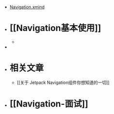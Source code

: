 - [Navigation.xmind](../assets/Navigation_1691819545241_0.xmind)
- # [[Navigation基本使用]]
	-
-
- # 相关文章
	- [[关于 Jetpack Navigation组件你想知道的一切]]
- # [[Navigation-面试]]
